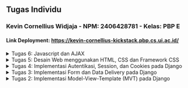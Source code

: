 ## Tugas Individu
### Kevin Cornellius Widjaja - NPM: 2406428781 - Kelas: PBP E 
#### Link Deployment: https://kevin-cornellius-kickstack.pbp.cs.ui.ac.id/


<details><summary>Tugas 6: Javascript dan AJAX
</summary>

## **Q1:** Apa perbedaan antara synchronous request dan asynchronous request?

**A:** Synchronous request adalah jenis permintaan di mana klien (seperti browser) mengirimkan permintaan ke server dan menunggu respons sebelum melanjutkan eksekusi kode berikutnya.

Sedangkan, Asynchronous request memungkinkan klien untuk mengirim permintaan ke server dan melanjutkan eksekusi kode tanpa menunggu respons dari server. Respons akan ditangani melalui callback atau promise ketika sudah tersedia.

---

## **Q2:** Bagaimana AJAX bekerja di Django (alur request–response)?

**A:**
1. Client (melalui Javascript) mengirimkan permintaan AJAX ke server Django menggunakan metode HTTP seperti GET atau POST.
2. Django URL routing menangani permintaan tersebut dan mengarahkan ke view yang sesuai.
3. View Django memproses permintaan, berinteraksi dengan model atau database jika diperlukan, dan menyiapkan data yang akan dikirim kembali ke client. Dan mengimbalikan data dalam format JSON atau HTML.
4. AJAX di sisi client menerima respons dari server, dan menggunakan data tersebut untuk memperbarui bagian tertentu dari halaman web tanpa perlu memuat ulang seluruh halaman.

---

## **Q3:** Apa keuntungan menggunakan AJAX dibandingkan render biasa di Django?

**A:** Keuntungan menggunakan AJAX dibandingkan render biasa di Django antara lain:
1. AJAX hanya memuat data yang diperlukan, bukan seluruh halaman, sehingga mengurangi beban jaringan dan mempercepat waktu respons.
2. Data dikirim dalam format yang ringan (seperti JSON), sehingga menghemat bandwidth dan mengurangi beban server.
3. Pengguna bisa berinteraksi dengan halaman web tanpa perlu menunggu seluruh halaman dimuat ulang, sehingga meningkatkan pengalaman pengguna (user experience).
4. AJAX memungkinkan pembaruan konten secara dinamis, sehingga aplikasi web terasa lebih responsif dan interaktif.
---

## **Q4:** Bagaimana cara memastikan keamanan saat menggunakan AJAX untuk fitur Login dan Register di Django?

**A:** Keamanan AJAX untuk fitur Login dan Register di Django dapat dipastikan dengan beberapa cara, Pertama, semua permintaan AJAX harus dilakukan melalui HTTPS untuk mengenkripsi data yang dikirim antara client dan server. Kedua, pastikan setiap request POST menggunakan CSRF token untuk mencegah serangan CSRF. Ketiga, validasi dan sanitasi semua input dari pengguna di sisi server untuk mencegah serangan injeksi. Gunakan API autentikasi bawaan Django untuk mengelola sesi dan token autentikasi. 

Jangan kirimkan informasi sensitif seperti password dalam respons AJAX. Terakhir, batasi jumlah percobaan login untuk mencegah serangan brute force.

---

## **Q5:** Bagaimana AJAX mempengaruhi pengalaman pengguna (User Experience) pada website?

**A:** AJAX meningkatkan pengalaman pengguna (User Experience) pada website dengan memungkinkan interaksi yang lebih cepat dan responsif. Dengan AJAX, pengguna dapat melakukan tindakan seperti mengirim formulir, memuat konten baru, atau memperbarui bagian halaman tanpa perlu memuat ulang seluruh halaman. Hal ini mengurangi waktu tunggu dan membuat aplikasi web terasa lebih dinamis dan interaktif.

---

## Checklist Tugas
- [X] Mengubah fitur - fitur tugas sebelumnya menggunakan AJAX
  - [X] Fitur CRUD (Create Read Update Delete) product menggunakan AJAX (tidak boleh menggunakan dari context render kecuali untuk keperluan AJAX)
  - [X] Mengubah Login dan Register menggunakan AJAX.
- [X] Tampilan baru
  - [X] Membuat tombol yang akan menampilkan modal untuk create dan update product dalam bentuk form.
  - [X] Membuat modal konfirmasi saat pengguna ingin menghapus product
  - [X] Saat melakukan aksi dari modal, product akan di-refresh tanpa perlu melakukan reload halaman (Refresh melalui browser).
  - [X] Membuat tombol refresh yang akan menampilkan list product terbaru tanpa perlu reload halaman (Refresh melalui browser)
  - [X] Membuat Loading, Empty, dan Error state melalui Javascript.
  - [X] Menampilkan Toast saat create, update, atau delete product dan saat login, logout, dan register (tidak boleh sama persis dengan tutorial).
- [X] Menjawab beberapa pertanyaan berikut pada README.md pada root folder (silakan modifikasi README.md yang telah kamu buat sebelumnya; tambahkan subjudul untuk setiap tugas).
  - [X] Apa perbedaan antara synchronous request dan asynchronous request?
  - [X] Bagaimana AJAX bekerja di Django (alur request–response)?
  - [X] Apa keuntungan menggunakan AJAX dibandingkan render biasa di Django?
  - [X] Bagaimana cara memastikan keamanan saat menggunakan AJAX untuk fitur Login dan Register di Django?
  - [X] Bagaimana AJAX mempengaruhi pengalaman pengguna (User Experience) pada website?
- [X] Melakukan add-commit-push ke GitHub.
</details>


<details><summary>Tugas 5: Desain Web menggunakan HTML, CSS dan Framework CSS</summary>

---
## **Q1:** Jika terdapat beberapa CSS selector untuk suatu elemen HTML, jelaskan urutan prioritas pengambilan CSS selector tersebut!

**A**: Urutan prioritas pengambilan CSS selector adalah sebagai berikut:
1. `!important` - Jika sebuah aturan CSS memiliki `!important`, maka aturan tersebut akan memiliki prioritas tertinggi, mengabaikan aturan lain. 
Contoh: 
```css
p { color: blue !important; }
```
  
2. Inline Styles - Gaya yang diterapkan langsung pada elemen HTML menggunakan atribut `style` memiliki prioritas lebih tinggi daripada aturan dalam file CSS eksternal atau internal. 
Contoh: 
```html
<p style="color: red;">Teks</p>
```

3. ID Selectors - Selector yang menggunakan ID (`#id`) memiliki prioritas lebih tinggi daripada class, attribute, dan pseudo-class selectors. 
Contoh: 
```css
#header { color: blue; }
```

4. Class, Attribute, dan Pseudo-class Selectors - Selector yang menggunakan class (`.class`), atribut (`[type="text"]`), atau pseudo-class (`:hover`) memiliki prioritas lebih rendah daripada ID selectors tetapi lebih tinggi daripada element selectors.
Contoh:
```css
.teks { color: green; }
[type="text"] { ... }
p:hover { ... }
```

5. Element Selectors - Selector yang menggunakan nama elemen HTML (seperti `div`, `p`, `h1`) memiliki prioritas paling rendah.
Contoh:
```css
p { color: black; }
p::first-letter { ... }
```

> Jika specificity sama, yang didefinisikan terakhir dalam CSS (lebih bawah dalam file atau terakhir dimuat) akan menang.

> Selector gabungan menambah specificity: `div#header .menu a:hover > #header a.`

---

## **Q2**: Mengapa *responsive design* menjadi konsep yang penting dalam pengembangan aplikasi *web*? Berikan contoh aplikasi yang sudah dan belum menerapkan *responsive design*, serta jelaskan mengapa!

**A**: Responsive design penting karena memastikan aplikasi web dapat diakses dan digunakan dengan baik di berbagai perangkat (desktop, tablet, smartphone) dengan ukuran layar dan resolusi yang berbeda. Dengan responsive design, elemen-elemen pada halaman web dapat menyesuaikan tata letak, ukuran, dan interaktivitasnya sesuai dengan perangkat yang digunakan, sehingga meningkatkan pengalaman pengguna (user experience).


Contoh aplikasi yang sudah menerapkan responsive design adalah [YouTube](https://www.youtube.com) dan [Laman PBP 25/26](https://pbp-fasilkom-ui.github.io/ganjil-2026/). Kedua situs ini menyesuaikan tata letak dan ukuran elemen secara otomatis berdasarkan ukuran layar perangkat, sehingga pengguna dapat dengan mudah menavigasi dan mengakses konten tanpa harus memperbesar atau memperkecil halaman.

Contoh aplikasi yang belum menerapkan responsive design adalah [SiakNG](https://academic.ui.ac.id). Situs ini memiliki tata letak yang tetap dan tidak menyesuaikan dengan ukuran layar perangkat, sehingga pada perangkat dengan layar kecil (seperti smartphone), pengguna harus memperbesar halaman untuk melihat konten, yang dapat mengurangi kenyamanan dan kemudahan penggunaan.

---

## **Q3**: Jelaskan perbedaan antara *margin*, *border*, dan *padding*, serta cara untuk mengimplementasikan ketiga hal tersebut!
**A**: Dalam CSS, *margin*, *border*, dan *padding* adalah properti yang digunakan untuk mengatur ruang di sekitar elemen HTML, tetapi mereka memiliki fungsi dan lokasi yang berbeda:

1. Margin: 
   - Margin adalah ruang di luar border elemen. 
   - Fungsinya untuk memberikan jarak antara elemen dengan elemen lainnya di sekitarnya.
   - Cara mengimplementasikan margin:
     ```css
     .element {
       margin: 20px; /* Memberikan margin 20px di semua sisi */
       margin-top: 10px; /* Margin atas 10px */
       margin-right: 15px; /* Margin kanan 15px */
       margin-bottom: 10px; /* Margin bawah 10px */
       margin-left: 15px; /* Margin kiri 15px */
     }
     ```
2. Border:
   - Border adalah garis yang mengelilingi elemen, berada di antara padding dan margin.
   - Fungsinya untuk memberikan batas visual pada elemen.
   - Cara mengimplementasikan border:
     ```css
     .element {
       border: 2px solid black; /* Border 2px, solid, warna hitam */
       border-top: 1px dashed red; /* Border atas 1px, dashed, warna merah */
       border-radius: 5px; /* Membuat sudut border melengkung */
     }
     ```

3. Padding:
    - Padding adalah ruang di dalam border elemen, antara konten elemen dan border.
    - Fungsinya untuk memberikan jarak antara konten elemen dengan border.
    - Cara mengimplementasikan padding:
      ```css
      .element {
        padding: 15px; /* Memberikan padding 15px di semua sisi */
        padding-top: 10px; /* Padding atas 10px */
        padding-right: 20px; /* Padding kanan 20px */
        padding-bottom: 10px; /* Padding bawah 10px */
        padding-left: 20px; /* Padding kiri 20px */
      }
      ```

---

## **Q4**: Jelaskan konsep *flex box* dan *grid layout* beserta kegunaannya!

**A**: 
- **Flexbox (Flexible Box Layout)** adalah model tata letak satu dimensi yang dirancang untuk mengatur elemen dalam satu baris atau kolom.
  - Kegunaan Flexbox:
    - Mengatur elemen secara horizontal atau vertikal dengan mudah.
    - Menyediakan kontrol yang baik atas perataan, distribusi ruang, dan ukuran elemen.
    - Memudahkan pembuatan tata letak yang responsif.
  - Contoh penggunaan Flexbox:
    ```css
    .container {
      display: flex; /* Mengaktifkan Flexbox */
      justify-content: center; /* Mengatur elemen di tengah secara horizontal */
      align-items: center; /* Mengatur elemen di tengah secara vertikal */
    }
    ```
- **Grid Layout** adalah model tata letak dua dimensi yang memungkinkan elemen untuk disusun dalam baris dan kolom. Grid Layout sangat berguna untuk membuat tata letak yang kompleks dan terstruktur. Beberapa kegunaan Grid Layout antara lain:
  - Mengatur elemen dalam grid yang terdiri dari baris dan kolom.
  - Memudahkan pembuatan tata letak yang responsif dengan menggunakan unit ukuran yang fleksibel.
  - Menyediakan kontrol yang lebih baik atas posisi dan ukuran elemen dalam grid.
  - Contoh penggunaan Grid Layout:
    ```css
    .container {
      display: grid; /* Mengaktifkan Grid Layout */
      grid-template-columns: repeat(3, 1fr); /* Membuat 3 kolom dengan lebar yang sama */
      gap: 10px; /* Jarak antara elemen grid */
    }
    ```

---

## **Q5**: Jelaskan bagaimana cara kamu mengimplementasikan *checklist* di atas secara *step-by-step* (bukan hanya sekadar mengikuti tutorial)!

**A**: Dalam mengerjakan tugas ini, saya banyak membaca tutorial sebelumnya karena materinya sangat mirip, saya juga membaca banyak dokumentasi dari internet dan bertanya ke LLM jika ada sesuatu yang lebih detail yang ingin saya ketahui. Secara singkat, step-by-step saya adalah:

1. Mengimplementasikan fungsi untuk menghapus dan mengedit product di `views.py` dan menambahkan routing URL di `urls.py`.
2. Kustomisasi desain pada template HTML yang telah dibuat pada tugas-tugas sebelumnya menggunakan TailwindCSS dan DaisyUI.
3. Setup Static Files di Django untuk menghubungkan file CSS eksternal & Assets.
4. Menjawab beberapa pertanyaan dalam `README.md`.
5. Melakukan commit ke GitHub dan deployment ke PWS.

---
## Checklist untuk tugas ini adalah sebagai berikut:

- [X] Implementasikan fungsi untuk menghapus dan mengedit **product**.

- [X] Kustomisasi desain pada *template* HTML yang telah dibuat pada tugas-tugas sebelumnya menggunakan CSS atau CSS *framework* (seperti Bootstrap, Tailwind, Bulma) dengan ketentuan sebagai berikut:
  - [X] Kustomisasi halaman **login**, **register**, tambah **product**, edit **product**, dan detail **product** semenarik mungkin.
  - [X] Kustomisasi halaman daftar **product** menjadi lebih menarik dan *responsive*. Kemudian, perhatikan kondisi berikut:
    - [X] Jika pada aplikasi belum ada **product** yang tersimpan, halaman daftar **product** akan menampilkan gambar dan pesan bahwa belum ada **product** yang terdaftar.
    - [X] Jika sudah ada **product** yang tersimpan, halaman daftar **product** akan menampilkan detail setiap **product** dengan menggunakan *card* (tidak boleh sama persis dengan desain pada Tutorial!).
    - [X] Untuk setiap *card product*, buatlah dua buah *button* untuk mengedit dan menghapus **product** pada *card* tersebut!
  - [X] Buatlah *navigation bar* (navbar) untuk fitur-fitur pada aplikasi yang *responsive* terhadap perbedaan ukuran *device*, khususnya *mobile* dan *desktop*.
- [X] Menjawab beberapa pertanyaan berikut pada `README.md` pada *root folder* (silakan modifikasi `README.md` yang telah kamu buat sebelumnya; tambahkan subjudul untuk setiap tugas).
  - [X] Jika terdapat beberapa CSS selector untuk suatu elemen HTML, jelaskan urutan prioritas pengambilan CSS selector tersebut!
  - [X] Mengapa *responsive design* menjadi konsep yang penting dalam pengembangan aplikasi *web*? Berikan contoh aplikasi yang sudah dan belum menerapkan *responsive design*, serta jelaskan mengapa!
  - [X] Jelaskan perbedaan antara *margin*, *border*, dan *padding*, serta cara untuk mengimplementasikan ketiga hal tersebut!
  - [X] Jelaskan konsep *flex box* dan *grid layout* beserta kegunaannya!
  - [X] Jelaskan bagaimana cara kamu mengimplementasikan *checklist* di atas secara *step-by-step* (bukan hanya sekadar mengikuti tutorial)!

- [X] Melakukan `add-commit-push` ke GitHub.
</details>
<details><summary>Tugas 4: Implementasi Autentikasi, Session, dan Cookies pada Django</summary>


---
## **Q1:** Apa itu `Django AuthenticationForm`? Jelaskan juga kelebihan dan kekurangannya.

**A:** `AuthenticationForm` adalah form bawaan Django yang digunakan untuk melakukan proses login pengguna.

Contoh penggunaan dasar `AuthenticationForm` dalam sebuah view:

```py
from django.contrib.auth.forms import AuthenticationForm
from django.contrib.auth import login
from django.shortcuts import render, redirect

def login_view(request):
    if request.method == "POST":
        form = AuthenticationForm(request, data=request.POST)
        if form.is_valid():
            user = form.get_user()
            login(request, user)
            return redirect("home")
    else:
        form = AuthenticationForm()
    return render(request, "login.html", {"form": form})
```

- Kelebihan dari `AuthenticationForm` adalah:
Kelebihan AuthenticationForm:

1. Siap pakai: Form ini bisa langsung digunakan tanpa banyak konfigurasi untuk login standar.

2. Aman secara default: Django sudah menangani hashing password dan validasi user sehingga risiko keamanan lebih kecil.

3. Terintegrasi dengan sistem Django: Mendukung session, middleware, dan decorator seperti @login_required.

4. Feedback otomatis: Memberikan notifikasi error jika username atau password salah.

- Kekurangan `AuthenticationForm`:

1. Kustomisasi terbatas: Untuk login dengan email, OTP, atau social login, perlu membuat form sendiri.

2. Tampilan minimal: Tidak ada styling bawaan, jadi perlu desain tambahan agar sesuai UI.

3. Fitur terbatas: Hanya untuk autentikasi dasar; fitur lanjutan seperti 2FA atau captcha harus ditambahkan manual.
  
---
## **Q2:** Apa perbedaan antara autentikasi dan otorisasi? Bagaiamana Django mengimplementasikan kedua konsep tersebut?

**A:** Singkatnya, autentikasi adalah proses verifikasi identitas pengguna, memastikan bahwa mereka adalah siapa yang mereka klaim. Otorisasi adalah proses menentukan hak akses atau izin yang dimiliki pengguna setelah mereka terautentikasi.

Django mengimplementasikan kedua konsep ini melalui sistem `django.contrib.auth` yang menyediakan model User, grup, dan izin. Autentikasi dilakukan menggunakan form login seperti `AuthenticationForm` dan middleware yang memeriksa sesi pengguna, sementara otorisasi diatur melalui sistem izin, grup, serta decorator seperti `@login_required`, yang memungkinkan pengembang menentukan siapa yang dapat mengakses atau memodifikasi sumber daya tertentu berdasarkan peran atau izin pengguna.

---
## **Q3:** Apa saja kelebihan dan kekurangan session dan cookies dalam konteks menyimpan state di aplikasi web?

**A:** Cookies disimpan di browser pengguna, sehingga tidak membebani server dan bisa bertahan antar-sesi jika diberi tanggal kedaluwarsa. Cookies juga mudah diakses dari sisi klien menggunakan JavaScript. Namun, ukurannya terbatas (sekitar 4KB per cookie) dan rentan terhadap manipulasi jika tidak dienkripsi atau di-sign. Selain itu, cookies dikirim ke server di setiap request, yang menambah overhead jaringan, dan bisa diblokir oleh pengguna atau browser karena kebijakan privasi.

Session menyimpan data di server, sehingga lebih aman dan tidak mudah dimanipulasi oleh pengguna. Session juga bisa menyimpan data yang lebih besar dibanding cookies. Kekurangannya, session membebani server karena setiap sesi memakan memori atau penyimpanan backend, biasanya tidak bertahan lama antar-browser kecuali diatur secara khusus, dan tetap bergantung pada session ID yang biasanya disimpan di cookie untuk tracking pengguna.

---
## **Q4:** Apakah penggunaan cookies aman secara default dalam pengembangan web, atau apakah ada risiko potensial yang harus diwaspadai? Bagaimana Django menangani hal tersebut?

**A:** Penggunaan cookies tidak selalu aman karena disimpan di browser dan bisa diubah atau dicuri jika tidak dijaga dengan benar. Risiko utamanya adalah manipulasi cookie, pencurian session (session hijacking), dan serangan XSS yang dapat membaca cookie.

Django menangani hal ini dengan **signed cookies** untuk mendeteksi perubahan, **HttpOnly** agar cookie tidak bisa diakses JavaScript, serta opsi **Secure** agar hanya dikirim lewat HTTPS. Selain itu, Django menggunakan **token CSRF** untuk mencegah serangan Cross-Site Request Forgery, sehingga penggunaan cookie untuk autentikasi dan session relatif aman jika dijalankan di lingkungan HTTPS.


---

## **Q5:**  Jelaskan bagaimana cara kamu mengimplementasikan checklist di atas secara step-by-step (bukan hanya sekadar mengikuti tutorial).

**A:** Dalam mengerjakan tugas ini, saya banyak membaca tutorial sebelumnya karena materinya sangat mirip, saya juga membaca banyak dokumentasi dari internet dan bertanya ke LLM jika ada sesuatu yang lebih detail yang ingin saya ketahui. Secara singkat, step-by-step saya adalah:

1. Menambahkan `User` model dari `django.contrib.auth.models` untuk menghubungkan produk dengan pengguna.
2. Membuat fungsi registrasi, login, dan logout di `views.py` dengan menggunakan `UserCreationForm` dan `AuthenticationForm`.
3. Membuat template HTML untuk halaman registrasi, login, dan logout.
4. Menambahkan routing URL untuk fungsi-fungsi tersebut di `urls.py`.
5. Memodifikasi halaman utama untuk menampilkan informasi pengguna yang sedang login, seperti username dan last_login menggunakan cookies.
6. Membuat dua akun pengguna dan menambahkan tiga produk dummy untuk masing-masing akun melalui admin panel Django.
7. Melakukan styling pada halaman dengan TailwindCSS agar tampilan lebih menarik.
8. Melakukan commit ke GitHub dan deployment ke PWS.

---
 
- [X] Mengimplementasikan fungsi registrasi, login, dan logout untuk memungkinkan pengguna mengakses aplikasi sebelumnya sesuai dengan status login/logoutnya.
- [X] Membuat dua (2) akun pengguna dengan masing-masing tiga (3) dummy data menggunakan model yang telah dibuat sebelumnya untuk setiap akun di lokal.
- [X] Menghubungkan model Product dengan User.
- [X] Menampilkan detail informasi pengguna yang sedang logged in seperti username dan menerapkan cookies seperti last_login pada halaman utama aplikasi.
- [X] Menjawab beberapa pertanyaan berikut pada README.md pada root folder (silakan modifikasi README.md yang telah kamu buat sebelumnya; tambahkan subjudul untuk setiap tugas).
  - [X] Apa itu Django AuthenticationForm? Jelaskan juga kelebihan dan kekurangannya.
  - [X] Apa perbedaan antara autentikasi dan otorisasi? Bagaimana Django mengimplementasikan kedua konsep tersebut?
  - [X] Apa saja kelebihan dan kekurangan session dan cookies dalam konteks menyimpan state di aplikasi web?
  - [X] Apakah penggunaan cookies aman secara default dalam pengembangan web, atau apakah ada risiko potensial yang harus diwaspadai? Bagaimana Django menangani hal tersebut?
  - [X] Jelaskan bagaimana cara kamu mengimplementasikan checklist di atas secara step-by-step (bukan hanya sekadar mengikuti tutorial).
- [X] Melakukan add-commit-push ke GitHub.

</details>

<details><summary>Tugas 3: Implementasi Form dan Data Delivery pada Django</summary>

---
## **Q1:** Jelaskan mengapa kita memerlukan data delivery dalam pengimplementasian sebuah platform?

**A:** Data delivery sangat penting dalam suatu aplikasi, karena berfungsi sebagai penghubung yang memastikan data berpindah dan digunakan secara akurat, konsisten, dan real-time antar komponen seperti frontend, backend, database, maupun layanan eksternal lainnya, sehingga aplikasi dapat berjalan dengan lancar dan responsif. Contohnya, saat pengguna mengunggah data melalui frontend, data tersebut dikirim ke backend untuk diproses, disimpan ke database, lalu hasilnya ditampilkan kembali ke pengguna.

---

## **Q2:** Menurutmu, mana yang lebih baik antara XML dan JSON? Mengapa JSON lebih populer dibandingkan XML?

**A:** Saya sendiri sangat jarang menggunakan XML, dan lebih memilih JSON. Menurut saya, struktur JSON lebih intuitif karena menggunakan `key-value`. Karena strukturnya yang sederhana juga, membuat JSON lebih ringan dan ukuran datanya lebih kecil (dibandingan dengan XML yang memerlukan opening & closing tags). Proses parsing JSON juga lebih cepat karena tidak perlu membaca struktur tag yang kompleks seperti XML. Terlebih lagi, JSON sudah didukung secara langsung oleh hampir semua bahasa pemrograman modern. Karena alasan-alasan ini juga JSON lebih populer dibandingkan XML.

---
## **Q3:** Jelaskan fungsi dari method `is_valid()` pada form Django dan mengapa kita membutuhkan method tersebut?

**A:** `is_valid()` pada form Django berfungsi untuk memeriksa apakah data yang dikirim ke form sesuai dengan aturan validasi yang telah ditentukan didalam form tersebut (misalnya `required`, tipe data, `max_length`, dll). Method ini mengembalikan nilai `True` jika data valid, dan `False` jika tidak. Kita membutuhkan method ini untuk memastikan bahwa data yang akan diproses atau disimpan ke database sudah benar dan sesuai dengan yang diharapkan, sehingga mencegah kesalahan atau inkonsistensi data.

Tanpa validasi ini, data yang tidak sesuai bisa masuk ke database, yang dapat menyebabkan masalah pada aplikasi, seperti error saat pengambilan data atau data yang tidak lengkap.

---

## **Q4:** Mengapa kita membutuhkan `csrf_token` saat membuat form di Django? Apa yang dapat terjadi jika kita tidak menambahkan `csrf_token` pada form Django? Bagaimana hal tersebut dapat dimanfaatkan oleh penyerang?

**A:** `csrf_token` dibutuhkan saat membuat form di Django untuk melindungi aplikasi dari serangan CSRF (Cross-Site Request Forgery) yaitu serangan di mana penyerang memanfaat sesi login milik korban untuk mengirim permintaan ke server secara tidak bertanggung jawab, dan server akan mengira request tersebut valid karena berasal dari sesi yang valid.

`csrf_token` mencegah hal ini dengan menyisipkan token acak yang unik ke setiap permintaan POST. Dengan cara ini, penyerang tidak bisa memalsukan permintaan karena mereka tidak mengetahui token sah milik korban.

---

## **Q5:** Jelaskan bagaimana cara kamu mengimplementasikan checklist di atas secara step-by-step (bukan hanya sekadar mengikuti tutorial).

**A:** Dalam mengerjakan tugas ini, saya banyak membaca tutorial sebelumnya karena materinya sangat mirip, saya juga membaca banyak dokumentasi dari internet dan bertanya ke LLM jika ada sesuatu yang lebih detail yang ingin saya ketahui. Secara singkat, step-by-step saya adalah:
1. Membuat fungsi & routing untuk melihat `Product` yang sudah ditambahkan dalam format XML, JSON, XML by ID, dan JSON by ID. (Dengan melihat contoh tutorial)
2. Menambahkan halaman `/add-product` untuk menambahkan `Product` baru via form, dan `/product/<str:id>` untuk menampilkan setiap `Product` secara detail.
3. Mempercantik UI dengan vanilla CSS dan TailwindCSS
4. Melakukan commit ke GitHub, dan deployment ke PWS
5. Menjawab pertanyaan dalam `README.md` & Testing API `GET` via POSTMAN

---

## **Q6:** Apakah ada feedback untuk asdos di tutorial 2 yang sudah kalian kerjakan?

**A:** Sudah sangat baik & ada sesi live coding di awal kelas.

---
## Dokumentasi Postman:
<img width="1375" height="937" alt="image" src="https://github.com/user-attachments/assets/09328b65-9fda-49ac-b810-c5f0acbefbb0" />
<img width="1436" height="942" alt="image" src="https://github.com/user-attachments/assets/8fe5672f-6cba-4b5f-ac7c-b25054934f61" />
<img width="1436" height="918" alt="image" src="https://github.com/user-attachments/assets/39be01e6-263f-4324-8e74-4f002997f590" />
<img width="1430" height="920" alt="image" src="https://github.com/user-attachments/assets/e8dbc5e4-19e9-46f1-9f27-fa392fc9011c" />

---
### Checklist Tugas

- [X] Tambahkan 4 fungsi `views` baru untuk melihat objek yang sudah ditambahkan dalam format:
    - [X] XML
    - [X] JSON
    - [X] XML by ID
    - [X] JSON by ID
- [X] Buat **routing URL** untuk masing-masing `views` yang telah ditambahkan.
- [X] Buat halaman yang menampilkan data objek model. Halaman ini harus memiliki:
    - [X] Tombol "Add" yang akan mengarah ke halaman formulir.
    - [X] Tombol "Detail" pada setiap data objek model untuk menampilkan halaman detail objek.
- [X] Buat halaman **formulir** untuk menambahkan objek model pada aplikasi sebelumnya.
- [X] Buat halaman yang menampilkan detail dari setiap data objek model.
- [X] Jawab pertanyaan-pertanyaan berikut pada berkas `README.md` di _root folder_:
    - [X] Mengapa kita memerlukan **data delivery** dalam pengimplementasian sebuah _platform_?
    - [X] Mana yang lebih baik antara **XML** dan **JSON**? Mengapa **JSON** lebih populer dibandingkan **XML**?
    - [X] Jelaskan fungsi dari method `is_valid()` pada formulir Django dan mengapa kita membutuhkannya.
    - [X] Mengapa kita membutuhkan `csrf_token` saat membuat formulir di Django? Apa yang dapat terjadi jika tidak ada `csrf_token`? Bagaimana hal ini dapat dimanfaatkan oleh penyerang?
    - [X] Jelaskan implementasi **_step-by-step_** dari daftar periksa di atas.
    - [X] Berikan _feedback_ untuk asdos pada tutorial 2.
- [X] Akses keempat URL di poin 2 menggunakan **Postman**.
- [X] Buat **_screenshot_** dari hasil akses URL pada Postman dan tambahkan ke `README.md`.
- [X] Lakukan `add-commit-push` ke GitHub.
</details>



<details><summary>Tugas 2: Implementasi Model-View-Template (MVT) pada Django</summary>


---
## **Q1:** Jelaskan bagaimana cara kamu mengimplementasikan checklist secara step-by-step (bukan hanya sekadar mengikuti tutorial).

**A:** Selain mengikuti Tutorial 0 dan Tutorial 1, saya mencoba untuk mengerti dengan dalam setiap step yang saya lakukan (fungsinya, dan cara menggunakannya), terutama dalam mengimplementasikan MVT, dalam prosesnya, saya banyak mengakses [dokumentasi Django](https://docs.djangoproject.com/en/5.2/) & bertanya kepada LLM untuk memahami lebih tentang development Django. Selain itu, saya mencoba untuk mengexplore lebih tentang Django dan HTML untuk mempersiapkan diri saya dengan baik untuk tugas kedepannya. Hal ini meliputi admin pages Django, dan styling HTML ([TailwindCSS](https://tailwindcss.com) & [DaisyUI](https://daisyui.com/)).

Untuk mengimplementasikan checklist, saya melakukan hal-hal berikut:
1. Membuat folder project baru, dan melakukan setup untuk python virtual environment, `requirements.txt`, dan menginstall dependencies yang diperlukan.
2. Membuat project Django baru dengan nama `kick_stack` dengan `django-admin startproject` di dalam folder.
3. Mengkonfigurasi `settings.py`, untuk menghubungkan project dengan database, dan `git` untuk version control (beserta `github`).
4. Mulai mengimplementasikan **MVT** dengan membuat app `main` dalam project.
5. Membuat model `Product` dalam `models.py` dan melakukan migrasi untuk mengaplikasikannya ke database
6. Membuat template dengan plain html didalam aplikasi `main` didalam directory `template`
7. Mengkonfigurasi url routing dengan `views.py` dalam app `main` dan `urls.py` dalam directory project (`kick_stack`) dan app `main`
8. Mengintegrasikan `TailwindCSS` dan `DaisyUI` untuk digunakan pada HTML di template untuk mempermudah styling.
9. Meregistrasikan model `Product` dalam `admin.py` untuk memungkinkan addition product, dan membuat kredensial admin dengan `python manage.py createsuperuser`
10. Melakukan deployment ke PWS

---



## **Q2:** Buatlah bagan yang berisi request client ke web aplikasi berbasis Django beserta responnya dan jelaskan pada bagan tersebut kaitan antara urls.py, views.py, models.py, dan berkas html.

**A:** \
<img width="668" height="390" alt="image" src="https://github.com/user-attachments/assets/7525ffd1-44d6-4983-8ace-62423410198a" /> \
(Dibuat di [mermaid.live](https://www.mermaidchart.com/app/projects/74d4650b-a36b-41eb-855f-0600741939af/diagrams/45131de3-26e9-41b7-acf1-1e92f077bb38/version/v0.1/edit))

Alur request client ke web aplikasi berbasis Django: 
1. `urls.py` memeriksa pola URL -> jika cocok -> teruskan ke `views.py`, jika tidak -> `error 404`.
2. `views.py` memproses logika, memungkinkan untuk query data ke `models.py`.
3. `models.py` berinteraksi dengan database untuk mengirim balik data.
4. `views.py` merender `templates` HTML dengan data.
5. Hasilnya dibungkus dalam `HttpResponse` untuk dikirim ke client/browser.

---

## **Q3:** Jelaskan peran `settings.py` dalam proyek Django!

**A:** `settings.py` adalah file konfigurasi utama dalam proyek Django untuk mengatur jalannya aplikasi.
Konfigurasi ini meliputi hal-hal seperti (but not limited to):
1. Database: engine, nama database, user, password, host, dan port.
2. Installed Apps: daftar aplikasi bawaan maupun custom yang digunakan dalam proyek.
3. Middleware 
4. Static & Media Files: lokasi file statis (CSS, JS, gambar) dan file upload.
5. Security: `SECRET_KEY`, `ALLOWED_HOSTS`, `CSRF`, dan pengaturan autentikasi.
6. Debugging
7. Internationalization: bahasa (`LANGUAGE_CODE`) dan zona waktu (`TIME_ZONE`).

Singkatnya, `settings.py` berperan untuk memberitahu Django bagaimana untuk menjalankan aplikasi ini sesuai dengan konfigurasi & environment yang diinginkan

---
## **Q4:** Bagaimana cara kerja migrasi database di Django?

**A:** Migrasi database berguna untuk menyinkronisasi struktur tabel database dengan model yang ada pada aplikasi. Di Django, untuk melakukan migrasi, kita harus melakukan:
1. Mendefinisikan model di `models.py`
2. Jalankan command `python manage.py makemigrations` agar Django membaca perubahan model lalu membuat file migrasi (berisi instruksi SQL dalam bentuk Python).
3. Melakukan `python manage.py migrate`. Dimana Django menerjemahkan file migrasi tadi menjadi perintah SQL yang dijalankan ke database.
4. Django kemudian menyimpan catatan migrasi yang sudah dijalankan di `migrations`, sehingga tidak dieksekusi dua kali.

---
## **Q5:**  Menurut Anda, dari semua framework yang ada, mengapa framework Django dijadikan permulaan pembelajaran pengembangan perangkat lunak?

**A:** Menurut saya, Django cocok digunakan sebagai pengenalan untuk pembelajaran perangkat lunak, karena penggunaanya yang relatif mudah, dengan menggunakan bahasa `Python` yang memiliki sintaks relatif mudah, Django juga sudah datang sepaket dengan fitur-fitur penting dalam pengembangan apps seperti ORM, Autentikasi, Admin Panel, Routing, Unit Test, dan lain-lain, yang membantu kita (khususnya pemula) dalam mengembangkan aplikasi fullstack dengan cepat. 

Selain itu, dokumentasi Django juga lumayan lengkap dan penggunaannya sudah lumayan masif, sehingga banyak komunitas yang dapat membantu kita dengan tutorial, blog, dan solusi dari permasalahan yang mungkin muncul dalam pengembangan.

Dengan kemudahannya, Django juga cukup kuat untuk project besar, dan banyak digunakan dalam dunia profesional, sehingga menurut saya Django pilihan yang sangat cocok untuk permulaan dalam membangun & mempelajari praktik **software engineering** yang baik.

---
## **Q6:**  Apakah ada feedback untuk asisten dosen tutorial 1 yang telah kamu kerjakan sebelumnya?

**A:** Menurut saya tutorial sudah sangat baik, dokumentasi dari tutorial sudah sangat lengkap dan memudahkan saya dalam mempelajari Django, mungkin sedikit feedback dari saya, untuk memprioritaskan pemahaman dibanding hasil akhir, sehingga mahasiswa tidak cenderung hanya "copy-paste", namun juga meluangkan waktu untuk memahami setiap stepnya dengan baik.

---

# Checklist Tugas

- [X] Membuat sebuah proyek Django baru.
- [X] Membuat aplikasi dengan nama main pada proyek tersebut.
- [X] Melakukan routing pada proyek agar dapat menjalankan aplikasi main.
- [X] Membuat model pada aplikasi main dengan nama Product dan memiliki atribut wajib sebagai berikut.
  - [X] name sebagai nama item dengan tipe CharField.
  - [X] price sebagai harga item dengan tipe IntegerField.
  - [X] description sebagai deskripsi item dengan tipe TextField.
  - [X] thumbnail sebagai gambar item dengan tipe URLField.
  - [X] category sebagai kategori item dengan tipe CharField.
  - [X] is_featured sebagai status unggulan item dengan tipe BooleanField.
- [X] Membuat sebuah fungsi pada views.py untuk dikembalikan ke dalam sebuah template HTML yang menampilkan nama aplikasi serta nama dan kelas kamu.
- [X] Membuat sebuah routing pada urls.py aplikasi main untuk memetakan fungsi yang telah dibuat pada views.py.
- [X] Melakukan deployment ke PWS terhadap aplikasi yang sudah dibuat sehingga nantinya dapat diakses oleh teman-temanmu melalui Internet.
- [X] Membuat sebuah README.md yang berisi tautan menuju aplikasi PWS yang sudah di-deploy, serta jawaban dari beberapa pertanyaan berikut.
  - [X] Jelaskan bagaimana cara kamu mengimplementasikan checklist di atas secara step-by-step (bukan hanya sekadar mengikuti tutorial).
  - [X] Buatlah bagan yang berisi request client ke web aplikasi berbasis Django beserta responnya dan jelaskan pada bagan tersebut kaitan antara urls.py, views.py, models.py, dan berkas html.
  - [X] Jelaskan peran settings.py dalam proyek Django!
  - [X] Bagaimana cara kerja migrasi database di Django?
  - [X] Menurut Anda, dari semua framework yang ada, mengapa framework Django dijadikan permulaan pembelajaran pengembangan perangkat lunak?
  - [X] Apakah ada feedback untuk asisten dosen tutorial 1 yang telah kamu kerjakan sebelumnya?

</details>
